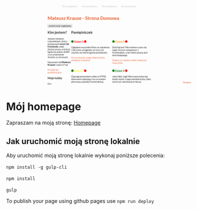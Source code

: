 ![Homepage screenshot](github/gh.png)

# Mój homepage

Zapraszam na moją stronę: [Homepage](https://mateuszkrause.github.io/homepage-gulp)

## Jak uruchomić moją stronę lokalnie

Aby uruchomić moją stronę lokalnie wykonaj poniższe polecenia:

`npm install -g gulp-cli`

`npm install`

`gulp`

To publish your page using github pages use `npm run deploy`
